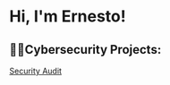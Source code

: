 # Hi, I'm Ernesto!
## 👨‍💻Cybersecurity Projects:
<a href="[https://example.com](https://github.com/CFSecAnalyst/SecurityAudit)https://github.com/CFSecAnalyst/SecurityAudit" target="_blank">Security Audit</a>
